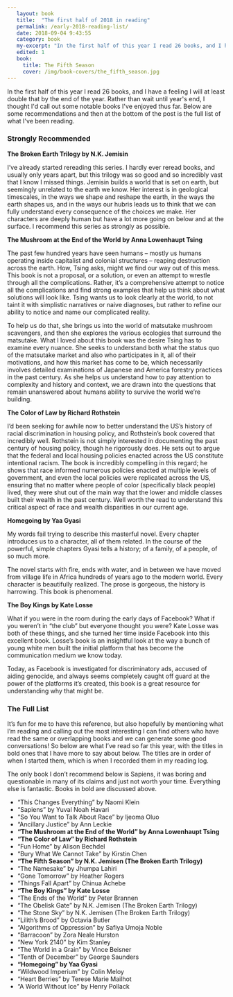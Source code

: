 ```yaml
---
   layout: book
   title:  "The first half of 2018 in reading"
   permalink: /early-2018-reading-list/
   date: 2018-09-04 9:43:55
   category: book
   my-excerpt: "In the first half of this year I read 26 books, and I have a feeling I will at least double that by the end of the year so I don’t want to wait until then to record what I’ve read and call out notable books."
   edited: 1
   book:
     title: The Fifth Season
     cover: /img/book-covers/the_fifth_season.jpg
---
```


In the first half of this year I read 26 books, and I have a feeling I will at least double that by the end of the year. Rather than wait until year's end, I thought I'd call out some notable books I've enjoyed thus far. Below are some recommendations and then at the bottom of the post is the full list of what I've been reading.

### Strongly Recommended

**The Broken Earth Trilogy by N.K. Jemisin**

I’ve already started rereading this series. I hardly ever reread books, and usually only years apart, but this trilogy was so good and so incredibly vast that I know I missed things. Jemisin builds a world that is set on earth, but seemingly unrelated to the earth we know. Her interest is in geological timescales, in the ways we shape and reshape the earth, in the ways the earth shapes us, and in the ways our hubris leads us to think that we can fully understand every consequence of the choices we make. Her characters are deeply human but have a lot more going on below and at the surface. I recommend this series as strongly as possible.

**The Mushroom at the End of the World by Anna Lowenhaupt Tsing**

The past few hundred years have seen humans – mostly us humans operating inside capitalist and colonial structures – reaping destruction across the earth. How, Tsing asks, might we find our way out of this mess. This book is not a proposal, or a solution, or even an attempt to wrestle through all the complications. Rather, it’s a comprehensive attempt to notice all the complications and find strong examples that help us think about what solutions will look like. Tsing wants us to look clearly at the world, to not taint it with simplistic narratives or naive diagnoses, but rather to refine our ability to notice and name our complicated reality.

To help us do that, she brings us into the world of matsutake mushroom scavengers, and then she explores the various ecologies that surround the matsutake. What I loved about this book was the desire Tsing has to examine every nuance.  She seeks to understand both what the status quo of the matsutake market and also who participates in it, all of their motivations, and how this market has come to be, which necessarily involves detailed examinations of Japanese and America forestry practices in the past century. As she helps us understand how to pay attention to complexity and history and context, we are drawn into the questions that remain unanswered about humans ability to survive the world we’re building.

**The Color of Law by Richard Rothstein**

I’d been seeking for awhile now to better understand the US’s history of racial discrimination in housing policy, and Rothstein’s book covered that incredibly well. Rothstein is not simply interested in documenting the past century of housing policy, though he rigorously does. He sets out to argue that the federal and local housing policies enacted across the US constitute intentional racism. The book is incredibly compelling in this regard; he shows that race informed numerous policies enacted at multiple levels of government, and even the local policies were replicated across the US, ensuring that no matter where people of color (specifically black people) lived, they were shut out of the main way that the lower and middle classes built their wealth in the past century. Well worth the read to understand this critical aspect of race and wealth disparities in our current age.

**Homegoing by Yaa Gyasi**

My words fail trying to describe this masterful novel. Every chapter introduces us to a character, all of them related. In the course of the powerful, simple chapters Gyasi tells a history; of a family, of a people, of so much more.

The novel starts with fire, ends with water, and in between we have moved from village life in Africa hundreds of years ago to the modern world. Every character is beautifully realized. The prose is gorgeous, the history is harrowing. This book is phenomenal.

**The Boy Kings by Kate Losse**

What if you were in the room during the early days of Facebook? What if you weren’t in “the club” but everyone thought you were? Kate Losse was both of these things, and she turned her time inside Facebook into this excellent book. Losse’s book is an insightful look at the way a bunch of young white men built the initial platform that has become the communication medium we know today.

Today, as Facebook is investigated for discriminatory ads, accused of aiding genocide, and always seems completely caught off guard at the power of the platforms it’s created, this book is a great resource for understanding why that might be.

### The Full List

It’s fun for me to have this reference, but also hopefully by mentioning what I’m reading and calling out the most interesting I can find others who have read the same or overlapping books and we can generate some good conversations! So below are what I’ve read so far this year, with the titles in bold ones that I have more to say about below. The titles are in order of when I started them, which is when I recorded them in my reading log.

The only book I don’t recommend below is Sapiens, it was boring and questionable in many of its claims and just not worth your time. Everything else is fantastic. Books in bold are discussed above.

- “This Changes Everything” by Naomi Klein
- “Sapiens” by Yuval Noah Havari
- “So You Want to Talk About Race” by Ijeoma Oluo
- “Ancillary Justice” by Ann Leckie
- **“The Mushroom at the End of the World” by Anna Lowenhaupt Tsing**
- **“The Color of Law” by Richard Rothstein**
- “Fun Home” by Alison Bechdel
- “Bury What We Cannot Take” by Kirstin Chen
- **“The Fifth Season” by N.K. Jemisen (The Broken Earth Trilogy)**
- “The Namesake” by Jhumpa Lahiri
- “Gone Tomorrow” by Heather Rogers
- “Things Fall Apart” by Chinua Achebe
- **“The Boy Kings” by Kate Losse**
- “The Ends of the World” by Peter Brannen
- “The Obelisk Gate” by N.K. Jemisen (The Broken Earth Trilogy)
- “The Stone Sky” by N.K. Jemisen (The Broken Earth Trilogy)
- “Lilith’s Brood” by Octavia Butler
- “Algorithms of Oppression” by Safiya Umoja Noble
- “Barracoon” by Zora Neale Hurston
- “New York 2140” by Kim Stanley
- “The World in a Grain” by Vince Beisner
- “Tenth of December” by George Saunders
- **“Homegoing” by Yaa Gyasi**
- “Wildwood Imperium” by Colin Meloy
- “Heart Berries” by Terese Marie Mailhot
- “A World Without Ice” by Henry Pollack
